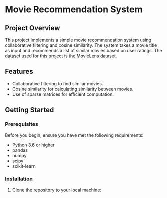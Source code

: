 # Movie Recommendation System

## Project Overview
This project implements a simple movie recommendation system using collaborative filtering and cosine similarity. The system takes a movie title as input and recommends a list of similar movies based on user ratings. The dataset used for this project is the MovieLens dataset.

## Features
- Collaborative filtering to find similar movies.
- Cosine similarity for calculating similarity between movies.
- Use of sparse matrices for efficient computation.

## Getting Started

### Prerequisites
Before you begin, ensure you have met the following requirements:
- Python 3.6 or higher
- pandas
- numpy
- scipy
- scikit-learn

### Installation
1. Clone the repository to your local machine:
